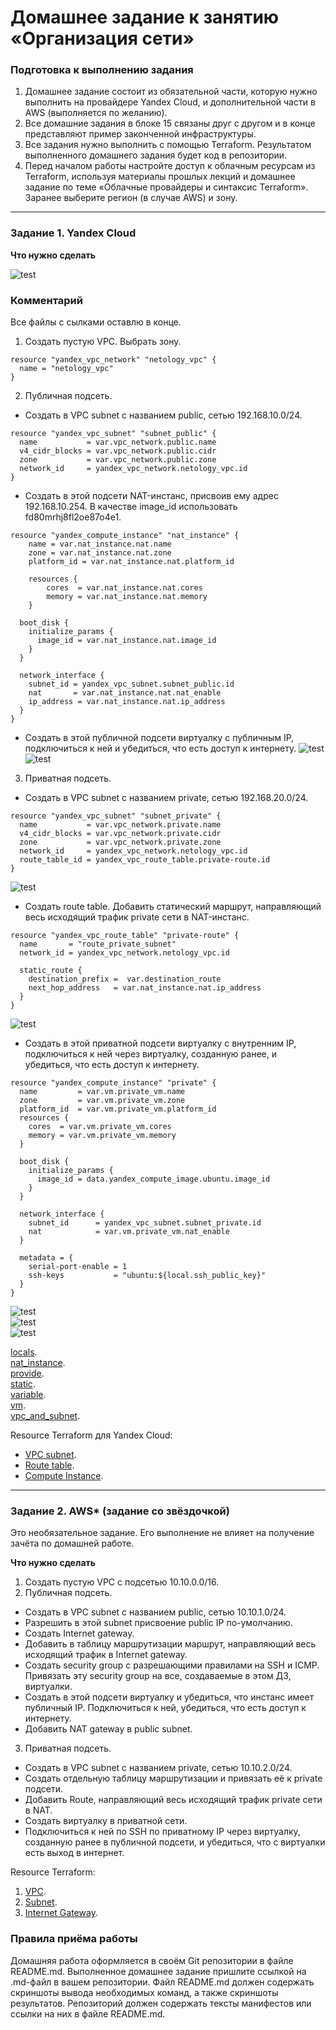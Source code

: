 # Домашнее задание к занятию «Организация сети»

### Подготовка к выполнению задания

1. Домашнее задание состоит из обязательной части, которую нужно выполнить на провайдере Yandex Cloud, и дополнительной части в AWS (выполняется по желанию). 
2. Все домашние задания в блоке 15 связаны друг с другом и в конце представляют пример законченной инфраструктуры.  
3. Все задания нужно выполнить с помощью Terraform. Результатом выполненного домашнего задания будет код в репозитории. 
4. Перед началом работы настройте доступ к облачным ресурсам из Terraform, используя материалы прошлых лекций и домашнее задание по теме «Облачные провайдеры и синтаксис Terraform». Заранее выберите регион (в случае AWS) и зону.

---
### Задание 1. Yandex Cloud 

**Что нужно сделать**

![test](https://github.com/chinchanchonTom/clopro-homeworks/blob/main/15.1/img/Screenshot_1.png)  

### Комментарий

Все файлы с сылками оставлю в конце.   

1. Создать пустую VPC. Выбрать зону.

```
resource "yandex_vpc_network" "netology_vpc" {
  name = "netology_vpc"
}

```

2. Публичная подсеть.

 - Создать в VPC subnet с названием public, сетью 192.168.10.0/24.
```
resource "yandex_vpc_subnet" "subnet_public" {
  name           = var.vpc_network.public.name
  v4_cidr_blocks = var.vpc_network.public.cidr
  zone           = var.vpc_network.public.zone
  network_id     = yandex_vpc_network.netology_vpc.id
}

```

 - Создать в этой подсети NAT-инстанс, присвоив ему адрес 192.168.10.254. В качестве image_id использовать fd80mrhj8fl2oe87o4e1.

```
resource "yandex_compute_instance" "nat_instance" {
    name = var.nat_instance.nat.name
    zone = var.nat_instance.nat.zone
    platform_id = var.nat_instance.nat.platform_id

    resources {
        cores  = var.nat_instance.nat.cores
        memory = var.nat_instance.nat.memory
    }
  
  boot_disk {
    initialize_params {
      image_id = var.nat_instance.nat.image_id
    }
  }

  network_interface {
    subnet_id = yandex_vpc_subnet.subnet_public.id
    nat       = var.nat_instance.nat.nat_enable
    ip_address = var.nat_instance.nat.ip_address 
  }
}

```

 - Создать в этой публичной подсети виртуалку с публичным IP, подключиться к ней и убедиться, что есть доступ к интернету.
![test](https://github.com/chinchanchonTom/clopro-homeworks/blob/main/15.1/img/Screenshot_7.png)  
![test](https://github.com/chinchanchonTom/clopro-homeworks/blob/main/15.1/img/Screenshot_10.png)   

3. Приватная подсеть.
 - Создать в VPC subnet с названием private, сетью 192.168.20.0/24.
```
resource "yandex_vpc_subnet" "subnet_private" {
  name           = var.vpc_network.private.name
  v4_cidr_blocks = var.vpc_network.private.cidr
  zone           = var.vpc_network.private.zone
  network_id     = yandex_vpc_network.netology_vpc.id
  route_table_id = yandex_vpc_route_table.private-route.id
}
```
![test](https://github.com/chinchanchonTom/clopro-homeworks/blob/main/15.1/img/Screenshot_4.png)  


 - Создать route table. Добавить статический маршрут, направляющий весь исходящий трафик private сети в NAT-инстанс.

```
resource "yandex_vpc_route_table" "private-route" {
  name       = "route_private_subnet"
  network_id = yandex_vpc_network.netology_vpc.id

  static_route {
    destination_prefix =  var.destination_route
    next_hop_address   = var.nat_instance.nat.ip_address
  }
}
```
![test](https://github.com/chinchanchonTom/clopro-homeworks/blob/main/15.1/img/Screenshot_6.png)  


 - Создать в этой приватной подсети виртуалку с внутренним IP, подключиться к ней через виртуалку, созданную ранее, и убедиться, что есть доступ к интернету.
```
resource "yandex_compute_instance" "private" {
  name         = var.vm.private_vm.name
  zone         = var.vm.private_vm.zone
  platform_id  = var.vm.private_vm.platform_id
  resources {
    cores  = var.vm.private_vm.cores
    memory = var.vm.private_vm.memory
  }

  boot_disk {
    initialize_params {
      image_id = data.yandex_compute_image.ubuntu.image_id
    }
  }

  network_interface {
    subnet_id      = yandex_vpc_subnet.subnet_private.id
    nat            = var.vm.private_vm.nat_enable
  }

  metadata = {
    serial-port-enable = 1
    ssh-keys           = "ubuntu:${local.ssh_public_key}"
  }
}

```

![test](https://github.com/chinchanchonTom/clopro-homeworks/blob/main/15.1/img/Screenshot_7.png)  
![test](https://github.com/chinchanchonTom/clopro-homeworks/blob/main/15.1/img/Screenshot_5.png)  
![test](https://github.com/chinchanchonTom/clopro-homeworks/blob/main/15.1/img/Screenshot_8.png)  


[locals](https://github.com/chinchanchonTom/clopro-homeworks/blob/main/15.1/locals.tf).  
[nat_instance](https://github.com/chinchanchonTom/clopro-homeworks/blob/main/15.1/nat_instance.tf).  
[provide](https://github.com/chinchanchonTom/clopro-homeworks/blob/main/15.1/provider.tf).  
[static](https://github.com/chinchanchonTom/clopro-homeworks/blob/main/15.1/static.tf).  
[variable](https://github.com/chinchanchonTom/clopro-homeworks/blob/main/15.1/variable.tf).  
[vm](https://github.com/chinchanchonTom/clopro-homeworks/blob/main/15.1/vm.tf).  
[vpc_and_subnet](https://github.com/chinchanchonTom/clopro-homeworks/blob/main/15.1/vpc_and_subnet.tf).  

Resource Terraform для Yandex Cloud:

- [VPC subnet](https://registry.terraform.io/providers/yandex-cloud/yandex/latest/docs/resources/vpc_subnet).
- [Route table](https://registry.terraform.io/providers/yandex-cloud/yandex/latest/docs/resources/vpc_route_table).
- [Compute Instance](https://registry.terraform.io/providers/yandex-cloud/yandex/latest/docs/resources/compute_instance).

---
### Задание 2. AWS* (задание со звёздочкой)

Это необязательное задание. Его выполнение не влияет на получение зачёта по домашней работе.

**Что нужно сделать**

1. Создать пустую VPC с подсетью 10.10.0.0/16.
2. Публичная подсеть.

 - Создать в VPC subnet с названием public, сетью 10.10.1.0/24.
 - Разрешить в этой subnet присвоение public IP по-умолчанию.
 - Создать Internet gateway.
 - Добавить в таблицу маршрутизации маршрут, направляющий весь исходящий трафик в Internet gateway.
 - Создать security group с разрешающими правилами на SSH и ICMP. Привязать эту security group на все, создаваемые в этом ДЗ, виртуалки.
 - Создать в этой подсети виртуалку и убедиться, что инстанс имеет публичный IP. Подключиться к ней, убедиться, что есть доступ к интернету.
 - Добавить NAT gateway в public subnet.
3. Приватная подсеть.
 - Создать в VPC subnet с названием private, сетью 10.10.2.0/24.
 - Создать отдельную таблицу маршрутизации и привязать её к private подсети.
 - Добавить Route, направляющий весь исходящий трафик private сети в NAT.
 - Создать виртуалку в приватной сети.
 - Подключиться к ней по SSH по приватному IP через виртуалку, созданную ранее в публичной подсети, и убедиться, что с виртуалки есть выход в интернет.

Resource Terraform:

1. [VPC](https://registry.terraform.io/providers/hashicorp/aws/latest/docs/resources/vpc).
1. [Subnet](https://registry.terraform.io/providers/hashicorp/aws/latest/docs/resources/subnet).
1. [Internet Gateway](https://registry.terraform.io/providers/hashicorp/aws/latest/docs/resources/internet_gateway).

### Правила приёма работы

Домашняя работа оформляется в своём Git репозитории в файле README.md. Выполненное домашнее задание пришлите ссылкой на .md-файл в вашем репозитории.
Файл README.md должен содержать скриншоты вывода необходимых команд, а также скриншоты результатов.
Репозиторий должен содержать тексты манифестов или ссылки на них в файле README.md.

